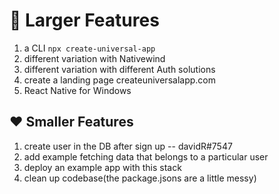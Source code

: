 # 🚀 Larger Features
1. a CLI `npx create-universal-app`
2. different variation with Nativewind
3. different variation with different Auth solutions
4. create a landing page createuniversalapp.com
5. React Native for Windows

## ❤️ Smaller Features
1. create user in the DB after sign up -- davidR#7547
2. add example fetching data that belongs to a particular user
3. deploy an example app with this stack
4. clean up codebase(the package.jsons are a little messy)
